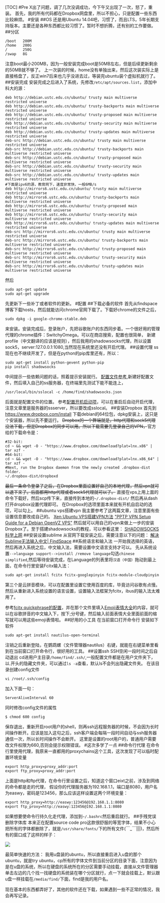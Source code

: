 [TOC]
#Pre
X出了问题，调了几次没调成功，今下午又出现了一次，怒了，重装。
首先，我的所有代码都在Dropbox网盘里，所以不担心，只是配置一些东西比较麻烦。
#安装
##OS
还是用Ubuntu 14.04吧，习惯了，而且LTS，5年长期支持版本。主要还是各种东西都比较习惯了。暂时不想折腾，还有别的工作要做。
##分区
```
/boot	200M
/home	200G
/		250G
/swap	8G
```
注意boot最小200MB，因为一般安装完成boot是50MB左右，但是后续更新剩余的50MB就不够了。
上一次装的时候，home没有单独出来，然后这次装实际上是直接格盘了，反正win7后来也几乎没进去过，等装完ubuntu装个虚拟机就行了。
##安装完成
安装完成之后进入了系统，先修改`/etc/apt/sources.list`，添加中科大的源：
```
deb http://debian.ustc.edu.cn/ubuntu/ trusty main multiverse restricted universe
deb http://debian.ustc.edu.cn/ubuntu/ trusty-backports main multiverse restricted universe
deb http://debian.ustc.edu.cn/ubuntu/ trusty-proposed main multiverse restricted universe
deb http://debian.ustc.edu.cn/ubuntu/ trusty-security main multiverse restricted universe
deb http://debian.ustc.edu.cn/ubuntu/ trusty-updates main multiverse restricted universe
deb-src http://debian.ustc.edu.cn/ubuntu/ trusty main multiverse restricted universe
deb-src http://debian.ustc.edu.cn/ubuntu/ trusty-backports main multiverse restricted universe
deb-src http://debian.ustc.edu.cn/ubuntu/ trusty-proposed main multiverse restricted universe
deb-src http://debian.ustc.edu.cn/ubuntu/ trusty-security main multiverse restricted universe
deb-src http://debian.ustc.edu.cn/ubuntu/ trusty-updates main multiverse restricted universe
#下面是ipv6的源，教育网下，速度非常快，一般6MB/s
deb http://mirrors6.ustc.edu.cn/ubuntu/ trusty main multiverse restricted universe
deb http://mirrors6.ustc.edu.cn/ubuntu/ trusty-backports main multiverse restricted universe
deb http://mirrors6.ustc.edu.cn/ubuntu/ trusty-proposed main multiverse restricted universe
deb http://mirrors6.ustc.edu.cn/ubuntu/ trusty-security main multiverse restricted universe
deb http://mirrors6.ustc.edu.cn/ubuntu/ trusty-updates main multiverse restricted universe
deb-src http://mirrors6.ustc.edu.cn/ubuntu/ trusty main multiverse restricted universe
deb-src http://mirrors6.ustc.edu.cn/ubuntu/ trusty-backports main multiverse restricted universe
deb-src http://mirrors6.ustc.edu.cn/ubuntu/ trusty-proposed main multiverse restricted universe
deb-src http://mirrors6.ustc.edu.cn/ubuntu/ trusty-security main multiverse restricted universe
deb-src http://mirrors6.ustc.edu.cn/ubuntu/ trusty-updates main multiverse restricted universe
```
然后
```
sudo apt-get update 
sudo apt-get upgrade
```
先更新下一些补丁或者软件的更新。
#配置
##下载必备的软件
首先从findspace博客下载hosts，然后就能访问chrome官网下载了。下载好chrome的文件之后，
```
sudo dpkg -i google-chrome-stable.deb
```
来安装。安装完成后，登录账户，先把谷歌账户的东西同步着。一个很好用的管理代理的chrome插件：SwitchyOmega。可以在商店搜索，配置也很简单， 新建profile（中文翻译的应该是规则），然后我用的shadowsocks代理，所以设置sock5，server:127.0.0.1:1080,当然现在系统里还没有开启代理。
##设置代理
ss现在也不继续开发了，但是在python的pip库里还有，所以：
```
sudo apt-get install python-gevent python-pip
pip install shadowsocks
```
中间提示一些依赖问题的话，照着提示安装就行。
[配置文件参考][0],新建好配置文件，然后填入自己的ss服务器，在终端里先测试下能不能连上，
```
/usr/local/bin/sslocal -c /home/find/shadowsocks.json
```
后面就是配置文件的位置。
参考[配置开机启动项][1]，可以在重启后自动开启代理，注意文章里是服务器的ssserver，所以要改成sslocal。
##安装Dropbox
首先到 https://www.dropbox.com/install 下载debian的64位包，dpkg安装上，这只是个安装器，所以先不要运行。
~~Dropbox的一个弊端就是，http代理和sock5代理没法下载，但是Dropbox的同步可以用。所以下载需要先登录自己的VPN，~~官方给的下载命令是：
```
#32-bit:
cd ~ && wget -O - "https://www.dropbox.com/download?plat=lnx.x86" | tar xzf -
#64-bit:
cd ~ && wget -O - "https://www.dropbox.com/download?plat=lnx.x86_64" | tar xzf -
#Next, run the Dropbox daemon from the newly created .dropbox-dist folder.
~/.dropbox-dist/dropboxd
```
~~最后一条命令登录了之后，在Dropbox里面设置好自己的本地代理，然后vpn就可以退下来了。后面都用http代理或者sock5代理就可以了。~~
直接在vps上用上面的命令下载好，然后scp传下来，直接传到本地的`~/.dropbox-dist/`
然后再从dash 打开dropbox设置代理即可。
在Dropbox的选项里面本来就有开机自启动的选项，可以勾上。
##ubuntu vps搭建vpn
我主要参考了这两篇文章，注意里面有些设置信息要改成自己的。
[Xen Ubuntu VPS搭建VPN方法][2]
["PPTP VPN Setup Guide for a Debian OpenVZ VPS"][3]
然后就可以用自己的vpn来做上一步的安装Dropbox了。至于搭建shadowsocks的教程，可以参看这里：
[SHADOWSOCKS科学上网][4]
##安装设置sublime
从官网下载安装之后，需要注意以下的问题：
[解决Sublime无法输入中文| FindSpace][5]
##系统语言和输入法
一开始我选择的英语，然后再进入系统之后，中文输入法，需要设置中文语言支持才可以。
先从系统设置`-->language support-->install /remove language`勾选`chinese simplified`,然后等待安装完成，在Language的列表里将`汉语（中国）`拖动到最上面，在命令行里安装Fcitx输入法：
```
sudo apt-get install fcitx fcitx-googlepinyin fcitx-module-cloudpinyin
```
第三个是云拼音模块，可以在配置里设置它使用百度的库，毕竟访问谷歌有点慢。
然后从重新进入系统设置的语言设置，设置输入法框架为fcitx，ibus的输入法太难用了。

参考[fcitx quickphrase的配置][7]，并在那个文件里填入[Emoji表情大全][6]的内容，就可以在谷歌拼音的中文输入下，按下;分号键，然后输入前面表情大全里面前面的缩写就可以用这些emoji表情啦。
##好用的小工具
在当前窗口打开命令行
安装如下软件
```
sudo apt-get install nautilus-open-terminal
```
注销之后重新登陆，在鹦鹉螺（文件管理器nautilus）右键，就能在右键菜单里看到在当前窗口打开命令行，很好用的工具。
##设置ssh
SSH空闲一段时间之后自动退出
cd进用户主目录`/home/find/.ssh/`,一般配置文件都是在用户文件夹下，以.开头的隐藏文件夹，可以通过`ls -a`查看，默认ls不会列出隐藏文件夹。
在该目录创建config文件
```
vi /root/.ssh/config
```
加入下面一句：
```
ServerAliveInterval 60
```
同时修改config文件的属性
```
$ chmod 600 config
```
保存退出，重新开启root用户的shell，则再ssh远程服务器的时候，不会因为长时间操作断开。应该是加入这句之后，ssh客户端会每隔一段时间自动与ssh服务器通信一次，所以长时间操作不会断开。
这里是设置的root用户的，普通用户需要改文件权限为660,否则会提示权限错误。
#这次多学了一点
##命令行代理
在命令行里使用代理，我原来一直都用的proxychains这个工具，这次发现了可以临时配置环境变量
```
export http_proxy=proxy_addr:port
export ftp_proxy=proxy_addr:port
```
上面是http和ftp代理，在命令行里设置之后，知道这个窗口eixt之前，涉及到网络的命令都是走的代理，
假设你的代理服务器为192.168.1.1，端口是8080，用户名为easwy，密码是123456，那么应该这样设置这两个环境变量：
```
export http_proxy=http://easwy:123456@192.168.1.1:8080
export ftp_proxy=http://easwy:123456@192.168.1.1:8080
```
如果想要使命令行持久化走代理，添加到`~/.bashrc`然后重启就行。
##手残党误删除字体库
本来正在配置source code pro这款很舒服的等宽字体，结果不小心把所有的字体都删除了，就是`/usr/share/fonts/`下的所有文件(￣_￣|||)，然后所有的窗口成了这样的样子：

![][8]

最简单快速的方法：
我用u盘装的ubuntu，所以直接重启进入u盘的那个ubuntu，就是try ubuntu，cp所有的字体文件到当前分区的目录下面，注意因为是在u盘的系统，所以在硬盘的系统所在的分区需要手动挂载，直接从文件管理器单击左边的几个找一找硬盘的系统装在哪个分区就行，点一下就会挂载上，默认跟u盘一样挂载在`/media/find/`下面，find是我的用户名。

现在基本的东西都弄好了，其他的软件还在下载，如果遇到一些不正常的情况，我会再写记录。

[0]: http://www.findspace.name/res/956#_6
[1]: http://www.findspace.name/res/956#_5
[2]: https://dickwu.com/posts/2012/01/1046.html "Xen Ubuntu VPS搭建VPN方法"
[3]: http://www.putdispenserhere.com/pptp-vpn-setup-guide-for-a-debian-openvz-vps/ "PPTP VPN Setup Guide for a Debian OpenVZ VPS"
[4]: http://www.findspace.name/res/956
[5]: http://www.findspace.name/res/291 "解决Sublime无法输入中文| FindSpace"
[6]: https://fcitx-im.org/wiki/QuickPhrase_Emoji "QuickPhrase Emoji"
[7]: https://fcitx-im.org/wiki/QuickPhrase/zh-cn "快速输入"
[8]: http://www.findspace.name/wp-content/uploads/2015/10/rmUbuntuFonts.jpg